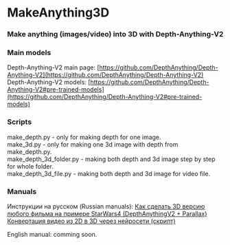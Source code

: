 # MakeAnything3D
### Make anything (images/video) into 3D with Depth-Anything-V2
### Main models
Depth-Anything-V2 main page: [https://github.com/DepthAnything/Depth-Anything-V2](https://github.com/DepthAnything/Depth-Anything-V2)  
Depth-Anything-V2 models: [https://github.com/DepthAnything/Depth-Anything-V2#pre-trained-models](https://github.com/DepthAnything/Depth-Anything-V2#pre-trained-models)  

### Scripts
make_depth.py - only for making depth for one image.  
make_3d.py - only for making one 3d image with depth from make_depth.py.  
make_depth_3d_folder.py - making both depth and 3d image step by step for whole folder.  
make_depth_3d_file.py - making both depth and 3d image for video file.

### Manuals
Инструкции на русском (Russian manuals):
[Как сделать 3D версию любого фильма на примере StarWars4 (DepthAnythingV2 + Parallax)](https://habr.com/ru/articles/897860/)
[Конвертация видео из 2D в 3D через нейросети (скрипт)](https://habr.com/ru/articles/906612/)

English manual: comming soon.
